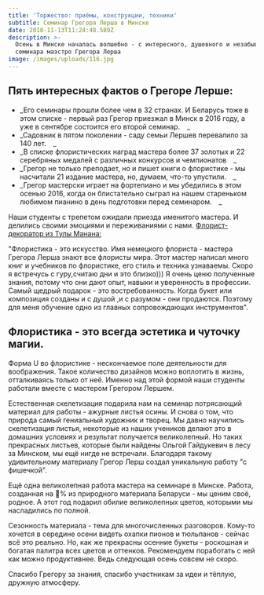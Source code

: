 ```yaml
---
title: 'Торжество: приёмы, конструкции, техники'
subtitle: Семинар Грегора Лерша в Минске
date: 2018-11-13T11:24:48.589Z
description: >-
  Осень в Минске началась волшебно - с интересного, душевного и незабываемого
  семинара маэстро Грегора Лерша
image: /images/uploads/116.jpg
---
```

## Пять интересных фактов о Грегоре Лерше:⠀

* _Его семинары прошли более чем в 32 странах. И Беларусь тоже в этом списке - первый раз Грегор приезжал в Минск в 2016 году, а уже в сентябре состоится его второй семинар.⠀_
* _Садовник в пятом поколении - саду семьи Лершев перевалило за 140 лет.⠀_
* _В списке флористических наград мастера более 37 золотых и 22 серебряных медалей с различных конкурсов и чемпионатов⠀_
* _Грегор не только преподает, но и пишет книги о флористике - мы насчитали 21 издание мастера, но, думаем, что-то упустили.⠀_
* _Грегор мастерски играет на фортепиано и мы убедились в этом осенью 2016, когда он блистательно сыграл на нашем стареньком любимом пианино в день подготовки перед семинаром.⠀_

Наши студенты с трепетом ожидали приезда именитого мастера. И делились своими эмоциями и переживаниями с нами. [Флорист-декоратор из Тулы Манана:](https://www.instagram.com/p/Bn26buoHoMS/)

"Флористика - это искусство. Имя немецкого флориста - мастера Грегора Лерша знают все флористы мира. Этот мастер написал много книг и учебников по флористике, его стиль и техника узнаваемы. Скоро я встречусь с гуру,считаю дни и это близко))) Я очень ценю полученные знания, потому что они дают опыт, навыки и уверенность в профессии. Самый щедрый подарок - это востребованность. Когда букет или композиция созданы и с душой ,и с разумом - они продаются. Поэтому для меня обучение одно из главных сопровождающих инструментов".⠀

## Флористика - это всегда эстетика и чуточку магии. 

Форма U во флористике - нескончаемое поле деятельности для воображения. Такое количество дизайнов можно воплотить в жизнь, отталкиваясь только от неё. Именно над этой формой наши студенты работали вместе с мастером Грегором Лершем.

Естественная скелетизация подарила нам на семинар потрясающий материал для работы - ажурные листья осины. И снова о том, что природа самый гениальный художник и творец. Мы давно научились скелетизация листья, некоторые из наших учеников делают это в домашних условиях и результат получается великолепный. Но таких прекрасных листьев, которые были найдены Ольгой Гайдукевич в лесу за Минском, мы ещё нигде не встречали. Благодаря такому удивительному материалу Грегор Лерш создал уникальную работу "с фишечкой".



Ещё одна великолепная работа мастера на семинаре в Минске. Работа, созданная на 💯% из природного материала Беларуси - мы ценим своё, родное. А этот год подарил обилие великолепных цветов, которыми мы насладились по полной. 

Сезонность материала - тема для многочисленных разговоров. Кому-то хочется в середине осени видеть охапки пионов и тюльпанов - сейчас всё это реально. Но, как же прекрасны осенние букеты - роскошная и богатая палитра всех цветов и оттенков. Рекомендуем поработать с ней как можно продуктивнее. Ведь следующая осень совсем не скоро.



Спасибо Грегору за знания, спасибо участникам за идеи и тёплую, дружную атмосферу.

